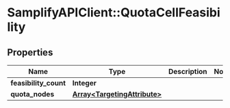 # SamplifyAPIClient::QuotaCellFeasibility

## Properties
Name | Type | Description | Notes
------------ | ------------- | ------------- | -------------
**feasibility_count** | **Integer** |  | 
**quota_nodes** | [**Array&lt;TargetingAttribute&gt;**](TargetingAttribute.md) |  | 


